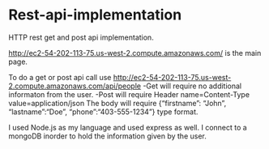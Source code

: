 # Rest-api-implementation
HTTP rest get and post api implementation. 

http://ec2-54-202-113-75.us-west-2.compute.amazonaws.com/ is the main page. 

To do a get or post api call use http://ec2-54-202-113-75.us-west-2.compute.amazonaws.com/api/people 
-Get will require no additional informaton from the user. 
-Post will require 
Header	name=Content-Type	value=application/json 
The body will require {“firstname”: “John”, “lastname”:“Doe”, “phone”:“403-555-1234”} type format. 


I used Node.js as my language and used express as well. 
I connect to a mongoDB inorder to hold the information given by the user. 
